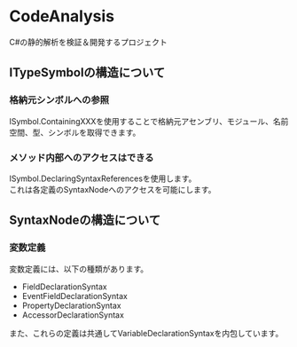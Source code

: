 # CodeAnalysis

C#の静的解析を検証＆開発するプロジェクト

## ITypeSymbolの構造について

### 格納元シンボルへの参照

ISymbol.ContainingXXXを使用することで格納元アセンブリ、モジュール、名前空間、型、シンボルを取得できます。  

### メソッド内部へのアクセスはできる

ISymbol.DeclaringSyntaxReferencesを使用します。  
これは各定義のSyntaxNodeへのアクセスを可能にします。  

## SyntaxNodeの構造について

### 変数定義

変数定義には、以下の種類があります。

+ FieldDeclarationSyntax
+ EventFieldDeclarationSyntax
+ PropertyDeclarationSyntax
+ AccessorDeclarationSyntax

また、これらの定義は共通してVariableDeclarationSyntaxを内包しています。  

